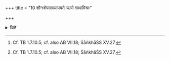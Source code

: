 +++
title = "10 शौनःशेपमाख्यापयते ऋचो गाथामिश्राः"

+++

<details><summary>थिते</summary>

10. (The King-Sacrificer) causes (the Hotr̥) to narrate the story of Śunaḥśepa, (and to recite) the R̥c-verses mixed with more than hundred[^1] or thousand sung-verses[^1] (Gāthā).  

[^1]: Cf. TB 1.7.10.5; cf. also AB VII.18; ŚāṅkhāŚS XV.27. 

</details>
